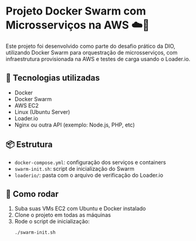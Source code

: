 # Projeto Docker Swarm com Microsserviços na AWS ☁️🐳

Este projeto foi desenvolvido como parte do desafio prático da DIO, utilizando Docker Swarm para orquestração de microsserviços, com infraestrutura provisionada na AWS e testes de carga usando o Loader.io.

## 🔧 Tecnologias utilizadas
- Docker
- Docker Swarm
- AWS EC2
- Linux (Ubuntu Server)
- Loader.io
- Nginx ou outra API (exemplo: Node.js, PHP, etc)

## 📦 Estrutura
- `docker-compose.yml`: configuração dos serviços e containers
- `swarm-init.sh`: script de inicialização do Swarm
- `loaderio/`: pasta com o arquivo de verificação do Loader.io

## 🚀 Como rodar

1. Suba suas VMs EC2 com Ubuntu e Docker instalado
2. Clone o projeto em todas as máquinas
3. Rode o script de inicialização:
   ```bash
   ./swarm-init.sh
